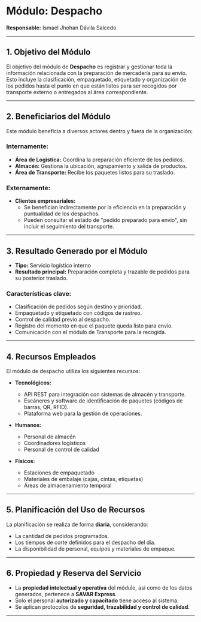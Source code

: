 # Módulo: Despacho  
**Responsable:** Ismael Jhohan Dávila Salcedo

---

## 1. Objetivo del Módulo

El objetivo del módulo de **Despacho** es registrar y gestionar toda la información relacionada con la preparación de mercadería para su envío. Esto incluye la clasificación, empaquetado, etiquetado y organización de los pedidos hasta el punto en que están listos para ser recogidos por transporte externo o entregados al área correspondiente.

---

## 2. Beneficiarios del Módulo

Este módulo beneficia a diversos actores dentro y fuera de la organización:

### Internamente:
- **Área de Logística:** Coordina la preparación eficiente de los pedidos.
- **Almacén:** Gestiona la ubicación, agrupamiento y salida de productos.
- **Área de Transporte:** Recibe los paquetes listos para su traslado.

### Externamente:
- **Clientes empresariales:** 
  - Se benefician indirectamente por la eficiencia en la preparación y puntualidad de los despachos.
  - Pueden consultar el estado de "pedido preparado para envío", sin incluir el seguimiento del transporte.

---

## 3. Resultado Generado por el Módulo

- **Tipo:** Servicio logístico interno  
- **Resultado principal:** Preparación completa y trazable de pedidos para su posterior traslado.

### Características clave:
- Clasificación de pedidos según destino y prioridad.
- Empaquetado y etiquetado con códigos de rastreo.
- Control de calidad previo al despacho.
- Registro del momento en que el paquete queda listo para envío.
- Comunicación con el módulo de Transporte para la recogida.

---

## 4. Recursos Empleados

El módulo de despacho utiliza los siguientes recursos:

- **Tecnológicos:**
  - API REST para integración con sistemas de almacén y transporte.
  - Escáneres y software de identificación de paquetes (códigos de barras, QR, RFID).
  - Plataforma web para la gestión de operaciones.

- **Humanos:**
  - Personal de almacén
  - Coordinadores logísticos
  - Personal de control de calidad

- **Físicos:**
  - Estaciones de empaquetado
  - Materiales de embalaje (cajas, cintas, etiquetas)
  - Áreas de almacenamiento temporal

---

## 5. Planificación del Uso de Recursos

La planificación se realiza de forma **diaria**, considerando:

- La cantidad de pedidos programados.
- Los tiempos de corte definidos para el despacho del día.
- La disponibilidad de personal, equipos y materiales de empaque.

---

## 6. Propiedad y Reserva del Servicio

- La **propiedad intelectual y operativa** del módulo, así como de los datos generados, pertenece a **SAVAR Express**.
- Solo el personal **autorizado y capacitado** tiene acceso al sistema.
- Se aplican protocolos de **seguridad, trazabilidad y control de calidad**.

---
